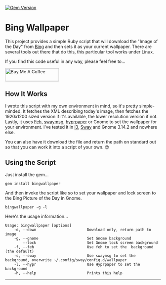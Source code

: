 
[![Gem Version](https://badge.fury.io/rb/bingwallpaper.svg)](http://badge.fury.io/rb/bingwallpaper)

# Bing Wallpaper

This project provides a simple Ruby script that will download the "Image of the
Day" from [Bing][0] and then sets it as your current wallpaper. There are
several tools out there that do this, this particular tool works under Linux.

If you find this code useful in any way, please feel free to...

<a href="https://www.buymeacoffee.com/cmiles74" target="_blank"><img src="https://www.buymeacoffee.com/assets/img/custom_images/orange_img.png" alt="Buy Me A Coffee" style="height: 41px !important;width: 174px !important;box-shadow: 0px 3px 2px 0px rgba(190, 190, 190, 0.5) !important;-webkit-box-shadow: 0px 3px 2px 0px rgba(190, 190, 190, 0.5) !important;" ></a>


## How It Works

I wrote this script with my own environment in mind, so it's pretty simple-minded. It fetches the XML describing today's image, then fetches the 1920x1200 sized version if it's available, the lower resolution version if not. Lastly, it uses [Feh][1], [swaymsg][3], [hyprpaper][5] or Gnome to set the wallpaper for your environment. I've tested it in [i3][2], [Sway][4] and Gnome 3.14.2 and nowhere else.

You can also have it download the file and return the path on standard out so that you can work it into a script of your own. 😉

## Using the Script

Just install the gem...

    gem install bingwallpaper

And then invoke the script like so to set your wallpaper and lock screen to the
Bing Picture of the Day in Gnome.

    bingwallpaper -g -l

Here's the usage information...

```
Usage: bingwallpaper [options]
    -d, --down                       Download only, return path to image
    -g, --gnome                      Set Gnome background
        --lock                       Set Gnome lock screen background
    -f, --feh                        Use feh to set the  background (the default)
    -s, --sway                       Use swaymsg to set the background, overwrite ~/.config/sway/config.d/wallpaper
    -l, --hypr                       Use Hyprpaper to set the  background
    -h, --help                       Prints this help
```

----
[0]: https://www.bing.com
[1]: http://feh.finalrewind.org/
[2]: http://i3wm.org/
[3]: https://github.com/swaywm/sway/blob/master/swaymsg/swaymsg.1.scd
[4]: https://swaywm.org/
[5]: https://wiki.hypr.land/Hypr-Ecosystem/hyprpaper/
